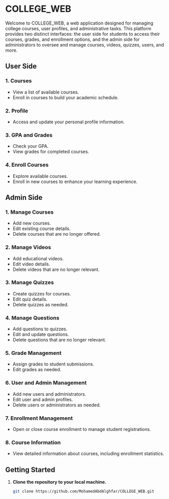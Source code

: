 # COLLEGE_WEB

Welcome to COLLEGE_WEB, a web application designed for managing college courses, user profiles, and administrative tasks. This platform provides two distinct interfaces: the user side for students to access their courses, grades, and enrollment options, and the admin side for administrators to oversee and manage courses, videos, quizzes, users, and more.

## User Side

### 1. Courses
- View a list of available courses.
- Enroll in courses to build your academic schedule.

### 2. Profile
- Access and update your personal profile information.
  
### 3. GPA and Grades
- Check your GPA.
- View grades for completed courses.

### 4. Enroll Courses
- Explore available courses.
- Enroll in new courses to enhance your learning experience.

## Admin Side

### 1. Manage Courses
- Add new courses.
- Edit existing course details.
- Delete courses that are no longer offered.

### 2. Manage Videos
- Add educational videos.
- Edit video details.
- Delete videos that are no longer relevant.

### 3. Manage Quizzes
- Create quizzes for courses.
- Edit quiz details.
- Delete quizzes as needed.

### 4. Manage Questions
- Add questions to quizzes.
- Edit and update questions.
- Delete questions that are no longer relevant.

### 5. Grade Management
- Assign grades to student submissions.
- Edit grades as needed.

### 6. User and Admin Management
- Add new users and administrators.
- Edit user and admin profiles.
- Delete users or administrators as needed.

### 7. Enrollment Management
- Open or close course enrollment to manage student registrations.

### 8. Course Information
- View detailed information about courses, including enrollment statistics.

## Getting Started

1. **Clone the repository to your local machine.**
   ```bash
   git clone https://github.com/MohamedAbdAlghfar/COLLEGE_WEB.git

